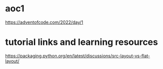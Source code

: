 # aoc1
https://adventofcode.com/2022/day/1

# tutorial links and learning resources

https://packaging.python.org/en/latest/discussions/src-layout-vs-flat-layout/